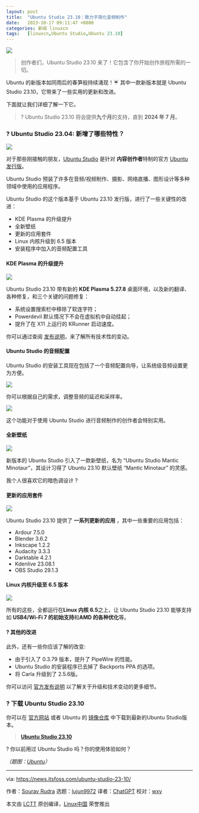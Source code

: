 ```yaml
---
layout: post
title:	"Ubuntu Studio 23.10：致力于简化音频制作"
date:	2023-10-17 09:11:47 +0800 
categories:	新闻 linuxcn 
tags:	[linuxcn,Ubuntu Studio,Ubuntu 23.10]
---
```



![](/Asserts/Images/album/202310/17/091121v09u1105s09olbbm.jpg)



> 
> 创作者们，Ubuntu Studio 23.10 来了！它包含了你开始创作旅程所需的一切。
> 
> 
> 


Ubuntu 的新版本如同雨后的春笋般持续涌现！☔ 其中一款新版本就是 Ubuntu Studio 23.10，它带来了一些实用的更新和改进。


下面就让我们详细了解一下它。



> 
> ? Ubuntu Studio 23.10 将会提供**九个月**的支持，直到 **2024 年 7 月**。
> 
> 
> 


### ? Ubuntu Studio 23.04: 新增了哪些特性？


![](/Asserts/Images/album/202310/17/091148j54nnxec6nc5gbd8.jpg)


对于那些刚接触的朋友，[Ubuntu Studio](https://ubuntustudio.org/) 是针对 **内容创作者**特制的官方 [Ubuntu 发行版](https://ubuntu.com/desktop/flavours)。


Ubuntu Studio 预装了许多在音频/视频制作、摄影、网络直播、图形设计等多种领域中使用的应用程序。


Ubuntu Studio 的这个版本基于 Ubuntu 23.10 发行版，进行了一些关键性的改进：


* KDE Plasma 的升级提升
* 全新壁纸
* 更新的应用套件
* Linux 内核升级到 6.5 版本
* 安装程序中加入的音频配置工具


#### KDE Plasma 的升级提升


![](/Asserts/Images/album/202310/17/091149kupuqdon2ok92kwq.jpg)


Ubuntu Studio 23.10 带有新的 **KDE Plasma 5.27.8** 桌面环境，以及新的翻译、各种修复，和三个关键的问题修复：


* 系统设置搜索栏中移除了软连字符；
* Powerdevil 默认情况下不会在虚拟机中自动挂起；
* 提升了在 X11 上运行的 KRunner 启动速度。


你可以通过查阅 [发布说明](https://kde.org/announcements/plasma/5/5.27.8/)，来了解所有技术性的变动。


#### Ubuntu Studio 的音频配置


Ubuntu Studio 的安装工具现在包括了一个音频配置向导，让系统级音频设置更为方便。


![](/Asserts/Images/album/202310/17/091149qze45f4r5kpe4k1a.png)


你可以根据自己的需求，调整音频的延迟和采样率。


![](/Asserts/Images/album/202310/17/091150mozqe88otkkd6nd8.png)


这个功能对于使用 Ubuntu Studio 进行音频制作的创作者会特别实用。


#### 全新壁纸


![](/Asserts/Images/album/202310/17/091150j297z5fkd9rirez9.jpg)


新版本的 Ubuntu Studio 引入了一款新壁纸，名为 “Ubuntu Studio Mantic Minotaur”，其设计习得了 Ubuntu 23.10 默认壁纸 “Mantic Minotaur” 的灵感。


我个人很喜欢它的暗色调设计 ?


#### 更新的应用套件


![](/Asserts/Images/album/202310/17/091150dqdz3e05eajjj1jq.jpg)


Ubuntu Studio 23.10 提供了 **一系列更新的应用** ，其中一些重要的应用包括：


* Ardour 7.5.0
* Blender 3.6.2
* Inkscape 1.2.2
* Audacity 3.3.3
* Darktable 4.2.1
* Kdenlive 23.08.1
* OBS Studio 29.1.3


#### Linux 内核升级至 6.5 版本


![](/Asserts/Images/album/202310/17/091151yv2j28dmwk884b98.jpg)


所有的这些，全都运行在**Linux 内核 6.5**之上，让 Ubuntu Studio 23.10 能够支持如 **USB4/Wi-Fi 7 的初始支持**和**AMD 的各种优化**等。


#### ?️ 其他的改进


此外，还有一些你应该了解的改变:


* 由于引入了 0.3.79 版本，提升了 PipeWire 的性能。
* Ubuntu Studio 的安装程序已去掉了 Backports PPA 的选项。
* 将 Carla 升级到了 2.5.6版。


你可以访问 [官方发布说明](https://ubuntustudio.org/ubuntu-studio-23-10-release-notes/) 以了解关于升级和技术变动的更多细节。


### ? 下载 Ubuntu Studio 23.10


你可以在 [官方网站](https://ubuntustudio.org/download/) 或者 Ubuntu 的 [镜像仓库](https://cdimage.ubuntu.com/ubuntustudio/releases/23.10/) 中下载到最新的Ubuntu Studio版本。



> 
> **[Ubuntu Studio 23.10](https://cdimage.ubuntu.com/ubuntustudio/releases/23.10/release/)**
> 
> 
> 


? 你以前用过 Ubuntu Studio 吗？你的使用体验如何？


*（题图：[Ubuntu](https://ubuntu.com/blog/into-the-labyrinth)）*




---


via: <https://news.itsfoss.com/ubuntu-studio-23-10/>


作者：[Sourav Rudra](https://news.itsfoss.com/author/sourav/) 选题：[lujun9972](https://github.com/lujun9972) 译者：[ChatGPT](https://linux.cn/lctt/ChatGPT) 校对：[wxy](https://github.com/wxy)


本文由 [LCTT](https://github.com/LCTT/TranslateProject) 原创编译，[Linux中国](https://linux.cn/) 荣誉推出
